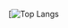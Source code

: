 [![Top Langs](https://github-readme-stats.vercel.app/api/top-langs/?username=mateuspdasilva&layout=compact)
